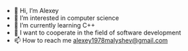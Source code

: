- 👋 Hi, I’m Alexey
- 👀 I’m interested in computer science
- 🌱 I’m currently learning C++
- 💞️ I want to cooperate in the field of software development
- 📫 How to reach me alexey1978malyshev@gmail.com

<!---
alexey1978malyshev/alexey1978malyshev is a ✨ special ✨ repository because its `README.md` (this file) appears on your GitHub profile.
You can click the Preview link to take a look at your changes.
--->
